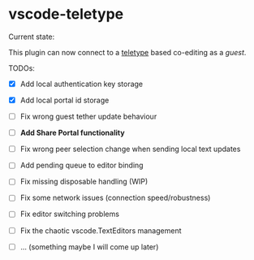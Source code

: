 # vscode-teletype 

Current state:

This plugin can now connect to a [teletype](https://teletype.atom.io/) based co-editing as a *guest*.

TODOs:

- [x] Add local authentication key storage
- [x] Add local portal id storage
- [ ] Fix wrong guest tether update behaviour
- [ ] **Add Share Portal functionality**
- [ ] Fix wrong peer selection change when sending local text updates
- [ ] Add pending queue to editor binding
- [ ] Fix missing disposable handling (WIP)
- [ ] Fix some network issues (connection speed/robustness)
- [ ] Fix editor switching problems
- [ ] Fix the chaotic vscode.TextEditors management
- [ ] ... (something maybe I will come up later)


